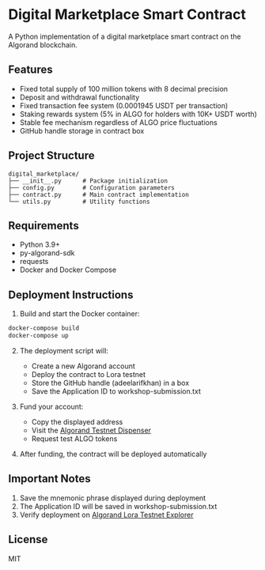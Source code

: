 # Digital Marketplace Smart Contract

A Python implementation of a digital marketplace smart contract on the Algorand blockchain.

## Features

- Fixed total supply of 100 million tokens with 8 decimal precision
- Deposit and withdrawal functionality
- Fixed transaction fee system (0.0001945 USDT per transaction) 
- Staking rewards system (5% in ALGO for holders with 10K+ USDT worth)
- Stable fee mechanism regardless of ALGO price fluctuations
- GitHub handle storage in contract box

## Project Structure

```
digital_marketplace/
├── __init__.py      # Package initialization
├── config.py        # Configuration parameters
├── contract.py      # Main contract implementation
└── utils.py         # Utility functions
```

## Requirements

- Python 3.9+
- py-algorand-sdk
- requests
- Docker and Docker Compose

## Deployment Instructions

1. Build and start the Docker container:
```bash
docker-compose build
docker-compose up
```

2. The deployment script will:
   - Create a new Algorand account
   - Deploy the contract to Lora testnet
   - Store the GitHub handle (adeelarifkhan) in a box
   - Save the Application ID to workshop-submission.txt

3. Fund your account:
   - Copy the displayed address
   - Visit the [Algorand Testnet Dispenser](https://bank.testnet.algorand.network/)
   - Request test ALGO tokens

4. After funding, the contract will be deployed automatically

## Important Notes

1. Save the mnemonic phrase displayed during deployment
2. The Application ID will be saved in workshop-submission.txt
3. Verify deployment on [Algorand Lora Testnet Explorer](https://testnet.algoexplorer.io/)

## License

MIT
